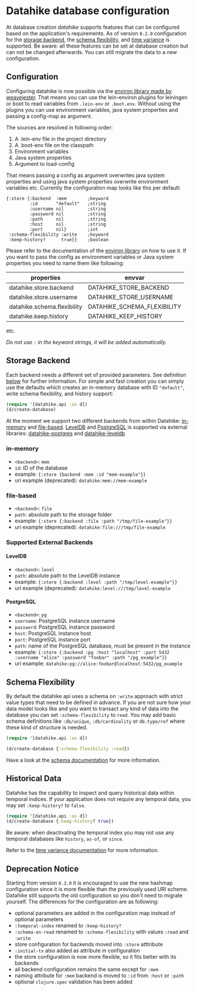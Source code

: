 # Datahike database configuration

At database creation _datahike_ supports features that can be
configured based on the application's requirements. As of version `0.2.0`
configuration for the [storage backend](#storage-backend), the [schema
flexibility](#schema-flexibility), and [time variance](#time-variance) is supported.
Be aware: all these features can be set at database creation
but can not be changed afterwards. You can still migrate the data to a new configuration.

## Configuration

Configuring datahike is now possible via the [environ library made by weavejester](https://github.com/weavejester/environ). That means you can use the lein-environ plugins for leiningen or boot to read variables from `.lein-env` or `.boot.env`. Without using the plugins you can use environment variables, java system properties and passing a config-map as argument.

The sources are resolved in following order:
1. A .lein-env file in the project directory
2. A .boot-env file on the classpath
3. Environment variables
4. Java system properties
5. Argument to load-config

That means passing a config as argument overwrites java system properties and using java system properties overwrite environment variables etc. Currently the configuration map looks like this per default:

```
{:store {:backend  :mem        ;keyword
         :id       "default"   ;string
         :username nil         ;string
         :password nil         ;string
         :path     nil         ;string
         :host     nil         ;string
         :port     nil}        ;int
 :schema-flexibility :write    ;keyword
 :keep-history?      true}}    ;boolean
```

Please refer to the documentation of the [environ library](https://github.com/weavejester/environ) on how to use it. If you want to pass the config as environment variables or Java system properties you need to name them like following:

properties                  | envvar
----------------------------|--------------------------
datahike.store.backend      | DATAHIKE_STORE_BACKEND
datahike.store.username     | DATAHIKE_STORE_USERNAME
datahike.schema.flexibility | DATAHIKE_SCHEMA_FLEXIBILITY
datahike.keep.history       | DATAHIKE_KEEP_HISTORY
etc.

*Do not use `:` in the keyword strings, it will be added automatically.*

## Storage Backend

Each backend needs a different set of provided parameters. See definition
[below](#storage-backend) for further information. For simple and fast creation
you can simply use the defaults which creates an in-memory database with ID `"default"`, write schema flexibility, and history support:

```clojure
(require '[datahike.api :as d])
(d/create-database)
```

At the moment we support two different backends from within Datahike: [in-memory](#in-memory) and [file-based](#file-based).
[LevelDB](#leveldb) and [PostgreSQL](#postgresql) is supported via external libraries: [datahike-postgres](https://github.com/replikativ/datahike-postgres/) and [datahike-leveldb](https://github.com/replikativ/datahike-leveldb)

### in-memory

- `<backend>`: `mem`
- `id`: ID of the database
- example: `{:store {backend :mem :id "mem-example"}}`
- uri example (deprecated): `datahike:mem://mem-example`

### file-based

- `<backend>`: `file`
- `path`: absolute path to the storage folder
- example: `{:store {:backend :file :path "/tmp/file-example"}}`
- uri example (deprecated): `datahike:file:///tmp/file-example`

### Supported External Backends

#### LevelDB

- `<backend>`: `level`
- `path`: absolute path to the LevelDB instance
- example: `{:store {:backend :level :path "/tmp/level-example"}}`
- uri example (deprecated): `datahike:level:///tmp/level-example`

#### PostgreSQL

- `<backend>`: `pg`
- `username`: PostgreSQL instance username
- `password`: PostgreSQL instance password
- `host`: PostgreSQL instance host
- `port`: PostgreSQL instance port
- `path`: name of the PostgreSQL database, must be present in the instance
- example: `{:store {:backend :pg :host "localhost" :port 5432 :username "alice" :password "foobar" :path "/pg_example"}}`
- uri example: `datahike:pg://alice:foobar@localhost:5432/pg_example`

## Schema Flexibility

By default the datahike api uses a schema on `:write` approach with strict value
types that need to be defined in advance. If you are not sure how your data
model looks like and you want to transact any kind of data into the database you
can set `:schema-flexibility` to `read`. You may add basic schema definitions like `:db/unique`,
`:db/cardinality` or `db.type/ref` where these kind of structure is needed.

```clojure
(require '[datahike.api :as d])

(d/create-database {:schema-flexibility :read})
```

Have a look at the [schema documentation](./schema.md) for more information.

## Historical Data

Datahike has the capability to inspect and query historical data within temporal
indices. If your application does not require any temporal data, you may
set `:keep-history?` to `false`.

```clojure
(require '[datahike.api :as d])
(d/create-database {:keep-history? true})
```

Be aware: when deactivating the temporal index you may not use any temporal databases like `history`, `as-of`, or
`since`.

Refer to the [time variance documentation](./time_variance.md) for more information.


## Deprecation Notice
Starting from version `0.3.0` it is encouraged to use the new hashmap configuration since it is more flexible than the previously used URI scheme. Datahike still supports the old configuration so you don't need to migrate yourself. The differences for the configuration are as following:

- optional parameters are added in the configuration map instead of optional parameters
- `:temporal-index` renamed to `:keep-history?`
- `:schema-on-read` renamed to `:schema-flexibility` with values `:read` and `:write`
- store configuration for backends moved into `:store` atttribute
- `:initial-tx` also added as attribute in configuration
- the store configuration is now more flexible, so it fits better with its backends
- all backend configuration remains the same except for `:mem`
- naming attribute for `:mem` backend is moved to `:id` from `:host` or `:path`
- optional `clojure.spec` validation has been added

